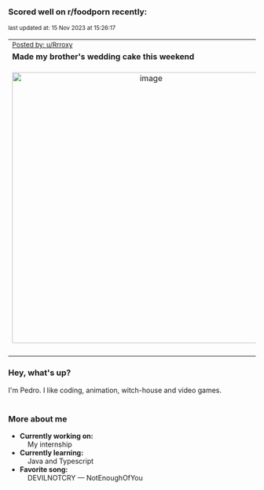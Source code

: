 ### Scored well on r/foodporn recently:

<p align="left"><sub>last updated at: 15 Nov 2023 at 15:26:17</sub></p>

|   |
| --- |
| <sub>[Posted by: u/Rrroxy][source]</sub> |
| **Made my brother's wedding cake this weekend** | 
|<p align="center"> <img alt="image" src="https://i.redd.it/ky8bzye4oxzb1.jpg" width="550" /> </p>|
|   |

### Hey, what's up?

I'm Pedro. I like coding, animation, witch-house and video games.<br><br>

### More about me
- **Currently working on:**  
&nbsp;&nbsp;&nbsp;&nbsp;My internship
- **Currently learning:**  
&nbsp;&nbsp;&nbsp;&nbsp;Java and Typescript
- **Favorite song:**  
&nbsp;&nbsp;&nbsp;&nbsp;DEVILNOTCRY — NotEnoughOfYou<br><br>

  



  
  
  
[linkedin]: https://linkedin.com/in/pedro-h-r-gomes-8a487b14a/
[gmail]: mailto:pilique11@gmail.com
[source]: https://reddit.com/r/FoodPorn/comments/17tm8uo/made_my_brothers_wedding_cake_this_weekend/
[redditAPI]: https://www.reddit.com/dev/api/